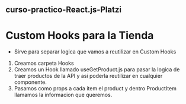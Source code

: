 ## curso-practico-React.js-Platzi

# Custom Hooks para la Tienda
- Sirve para separar logica que vamos a reutilizar en Custom Hooks

1) Creamos carpeta Hooks
2) Creamos un Hook llamado useGetProduct.js para pasar la logica de traer productos de la API y asi poderla reutilizar en cualquier componente.
3) Pasamos como props a cada item el product y dentro ProductItem llamamos la informacion que queremos.